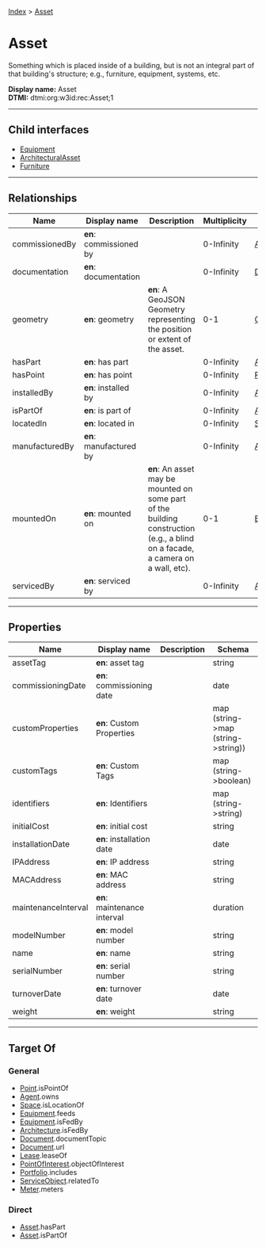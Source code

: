 [Index](../index.md) > [Asset](#)
# Asset

Something which is placed inside of a building, but is not an integral part of that building's structure; e.g., furniture, equipment, systems, etc.


**Display name:** Asset<br />
**DTMI:** dtmi:org:w3id:rec:Asset;1

---

## Child interfaces
* [Equipment](Equipment/Equipment.md)
* [ArchitecturalAsset](Architectural-/ArchitecturalAsset.md)
* [Furniture](Furniture/Furniture.md)

---

## Relationships

|Name|Display name|Description|Multiplicity|Target|Properties|Writable|
|-|-|-|-|-|-|-|
|commissionedBy|**en**: commissioned by||0-Infinity|[Agent](../Agent/Agent.md)||True|
|documentation|**en**: documentation||0-Infinity|[Document](../Information/Document/Document.md)||True|
|geometry|**en**: geometry|**en**: A GeoJSON Geometry representing the position or extent of the asset.|0-1|[Geometry](../Information/Geometry/Geometry.md)||True|
|hasPart|**en**: has part||0-Infinity|[Asset](#)||True|
|hasPoint|**en**: has point||0-Infinity|[Point](../Point/Point.md)||True|
|installedBy|**en**: installed by||0-Infinity|[Agent](../Agent/Agent.md)||True|
|isPartOf|**en**: is part of||0-Infinity|[Asset](#)||True|
|locatedIn|**en**: located in||0-Infinity|[Space](../Space/Space.md)||True|
|manufacturedBy|**en**: manufactured by||0-Infinity|[Agent](../Agent/Agent.md)||True|
|mountedOn|**en**: mounted on|**en**: An asset may be mounted on some part of the building construction (e.g., a blind on a facade, a camera on a wall, etc).|0-1|[BuildingElement](../BuildingElement/BuildingElement.md)||True|
|servicedBy|**en**: serviced by||0-Infinity|[Agent](../Agent/Agent.md)||True|

---

## Properties

|Name|Display name|Description|Schema|Writable|
|-|-|-|-|-|
|assetTag|**en**: asset tag||string|True|
|commissioningDate|**en**: commissioning date||date|True|
|customProperties|**en**: Custom Properties||map (string->map (string->string))|True|
|customTags|**en**: Custom Tags||map (string->boolean)|True|
|identifiers|**en**: Identifiers||map (string->string)|True|
|initialCost|**en**: initial cost||string|True|
|installationDate|**en**: installation date||date|True|
|IPAddress|**en**: IP address||string|True|
|MACAddress|**en**: MAC address||string|True|
|maintenanceInterval|**en**: maintenance interval||duration|True|
|modelNumber|**en**: model number||string|True|
|name|**en**: name||string|True|
|serialNumber|**en**: serial number||string|True|
|turnoverDate|**en**: turnover date||date|True|
|weight|**en**: weight||string|True|

---

## Target Of
### General
* [Point](../Point/Point.md).isPointOf
* [Agent](../Agent/Agent.md).owns
* [Space](../Space/Space.md).isLocationOf
* [Equipment](Equipment/Equipment.md).feeds
* [Equipment](Equipment/Equipment.md).isFedBy
* [Architecture](../Space/Architecture/Architecture.md).isFedBy
* [Document](../Information/Document/Document.md).documentTopic
* [Document](../Information/Document/Document.md).url
* [Lease](../Event/Lease.md).leaseOf
* [PointOfInterest](../Information/PointOfInterest.md).objectOfInterest
* [Portfolio](../Collection/Portfolio.md).includes
* [ServiceObject](../Information/ServiceObject/ServiceObject.md).relatedTo
* [Meter](Equipment/Meter/Meter.md).meters
### Direct
* [Asset](#).hasPart
* [Asset](#).isPartOf
